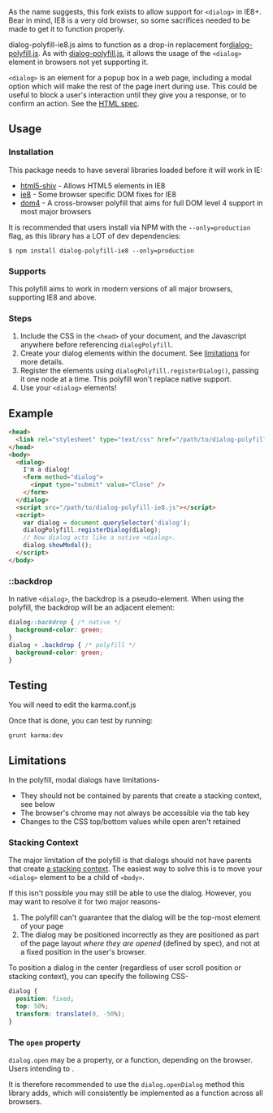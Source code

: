 As the name suggests, this fork exists to allow support for `<dialog>` in IE8+. Bear in mind, IE8 is a very old browser, so some sacrifices needed to be made to get it to function properly.

dialog-polyfill-ie8.js aims to function as a drop-in replacement for[dialog-polyfill.js](https://github.com/GoogleChrome/dialog-polyfill). As with [dialog-polyfill.js](https://github.com/GoogleChrome/dialog-polyfill), it allows the usage of the `<dialog>` element in browsers not yet supporting it.

`<dialog>` is an element for a popup box in a web page, including a modal option which will make the rest of the page inert during use.
This could be useful to block a user's interaction until they give you a response, or to confirm an action.
See the [HTML spec](https://html.spec.whatwg.org/multipage/forms.html#the-dialog-element).

## Usage

### Installation

This package needs to have several libraries loaded before it will work in IE:

- [html5-shiv](https://github.com/aFarkas/html5shiv) - Allows HTML5 elements in IE8
- [ie8](https://github.com/WebReflection/ie8) - Some browser specific DOM fixes for IE8
- [dom4](https://github.com/WebReflection/dom4) - A cross-browser polyfill that aims for full DOM level 4 support in most major browsers

It is recommended that users install via NPM with the ```--only=production``` flag, as this library has a LOT of dev dependencies:

    $ npm install dialog-polyfill-ie8 --only=production


### Supports

This polyfill aims to work in modern versions of all major browsers, supporting IE8 and above.

### Steps

1. Include the CSS in the `<head>` of your document, and the Javascript anywhere before referencing `dialogPolyfill`.
2. Create your dialog elements within the document. See [limitations](#limitations) for more details.
3. Register the elements using `dialogPolyfill.registerDialog()`, passing it one node at a time. This polyfill won't replace native support.
4. Use your `<dialog>` elements!

## Example

```html
<head>
  <link rel="stylesheet" type="text/css" href="/path/to/dialog-polyfill-ie8.css" />
</head>
<body>
  <dialog>
    I'm a dialog!
    <form method="dialog">
      <input type="submit" value="Close" />
    </form>
  </dialog>
  <script src="/path/to/dialog-polyfill-ie8.js"></script>
  <script>
    var dialog = document.querySelector('dialog');
    dialogPolyfill.registerDialog(dialog);
    // Now dialog acts like a native <dialog>.
    dialog.showModal();
  </script>
</body>
```

### ::backdrop

In native `<dialog>`, the backdrop is a pseudo-element.
When using the polyfill, the backdrop will be an adjacent element:

```css
dialog::backdrop { /* native */
  background-color: green;
}
dialog + .backdrop { /* polyfill */
  background-color: green;
}
```

## Testing

You will need to edit the karma.conf.js 

Once that is done, you can test by running:

    grunt karma:dev

## Limitations

In the polyfill, modal dialogs have limitations-

- They should not be contained by parents that create a stacking context, see below
- The browser's chrome may not always be accessible via the tab key
- Changes to the CSS top/bottom values while open aren't retained

### Stacking Context

The major limitation of the polyfill is that dialogs should not have parents that create [a stacking context](https://developer.mozilla.org/en-US/docs/Web/CSS/CSS_Positioning/Understanding_z_index/The_stacking_context).
The easiest way to solve this is to move your `<dialog>` element to be a child of `<body>`.

If this isn't possible you may still be able to use the dialog.
However, you may want to resolve it for two major reasons-

1. The polyfill can't guarantee that the dialog will be the top-most element of your page
2. The dialog may be positioned incorrectly as they are positioned as part of the page layout _where they are opened_ (defined by spec), and not at a fixed position in the user's browser.

To position a dialog in the center (regardless of user scroll position or stacking context), you can specify the following CSS-

```css
dialog {
  position: fixed;
  top: 50%;
  transform: translate(0, -50%);
}
```

### The `open` property

`dialog.open` may be a property, or a function, depending on the browser. Users intending to . 

It is therefore recommended to use the `dialog.openDialog` method this library adds, which will consistently be implemented as a function across all browsers.
